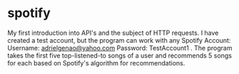 # spotify
My first introduction into API's and the subject of HTTP requests. I have created a test account, but the program can work with any Spotify Account: Username: adrielgenao@yahoo.com  Password: TestAccount1 . The program takes the first five top-listened-to songs of a user and recommends 5 songs for each based on Spotify's algorithm for recommendations.


